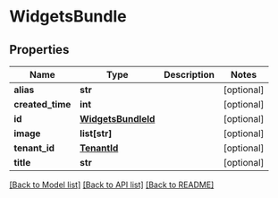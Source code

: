 # WidgetsBundle

## Properties
Name | Type | Description | Notes
------------ | ------------- | ------------- | -------------
**alias** | **str** |  | [optional] 
**created_time** | **int** |  | [optional] 
**id** | [**WidgetsBundleId**](WidgetsBundleId.md) |  | [optional] 
**image** | **list[str]** |  | [optional] 
**tenant_id** | [**TenantId**](TenantId.md) |  | [optional] 
**title** | **str** |  | [optional] 

[[Back to Model list]](../README.md#documentation-for-models) [[Back to API list]](../README.md#documentation-for-api-endpoints) [[Back to README]](../README.md)


